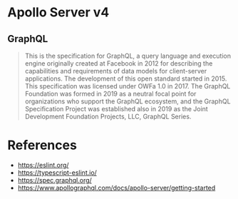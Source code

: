 # Apollo Server v4

## GraphQL

> This is the specification for GraphQL, a query language and execution engine originally created at Facebook in 2012 for describing the capabilities and requirements of data models for client-server applications. The development of this open standard started in 2015. This specification was licensed under OWFa 1.0 in 2017. The GraphQL Foundation was formed in 2019 as a neutral focal point for organizations who support the GraphQL ecosystem, and the GraphQL Specification Project was established also in 2019 as the Joint Development Foundation Projects, LLC, GraphQL Series.

# References

- https://eslint.org/
- https://typescript-eslint.io/
- https://spec.graphql.org/
- https://www.apollographql.com/docs/apollo-server/getting-started
